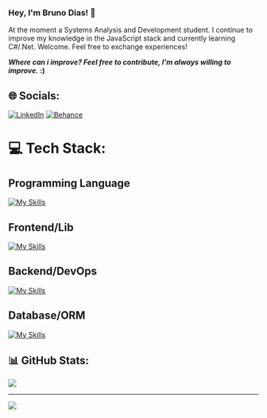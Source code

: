 ### Hey, I'm Bruno Dias! 👋 
At the moment a Systems Analysis and Development student. I continue to improve my knowledge in the JavaScript stack and currently learning C#/.Net. Welcome. Feel free to exchange experiences!

**_Where can i improve? Feel free to contribute, I'm always willing to improve._ :)**

## 🌐 Socials:
[![LinkedIn](https://img.shields.io/badge/LinkedIn-%230077B5.svg?logo=linkedin&logoColor=white)](https://www.linkedin.com/in/bruno-dias-b71609275/) [![Behance](https://img.shields.io/badge/Behance-1769ff?logo=behance&logoColor=white)](https://behance.net/eobrunodias)

# 💻 Tech Stack:

## Programming Language
[![My Skills](https://skillicons.dev/icons?i=js,ts,cs)](https://skillicons.dev)

## Frontend/Lib
[![My Skills](https://skillicons.dev/icons?i=html,css,react,next,,sass,styledcomponents,tailwind,,figma,ps)](https://skillicons.dev)

## Backend/DevOps
[![My Skills](https://skillicons.dev/icons?i=nodejs,expressjs,nestjs,,docker,git)](https://skillicons.dev)

## Database/ORM
[![My Skills](https://skillicons.dev/icons?i=postgres,mysql,mongodb,,prisma,typeorm)](https://skillicons.dev)

## 📊 GitHub Stats:

![](https://github-readme-streak-stats.herokuapp.com/?user=eobrunodias&theme=dracula&hide_border=false)<br/>

---
[![](https://visitcount.itsvg.in/api?id=eobrunodias&icon=2&color=12)](https://visitcount.itsvg.in)
